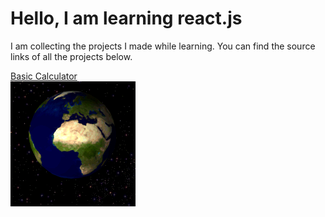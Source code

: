 # Hello, I am learning react.js 

I am collecting the projects I made while learning. You can find the source links of all the projects below.

[Basic Calculator ](https://www.youtube.com/watch?v=DgRrrOt0Vr8)  
![](https://github.com/hasandursunx/simple-react-projects/blob/main/gifs/earth.gif)
